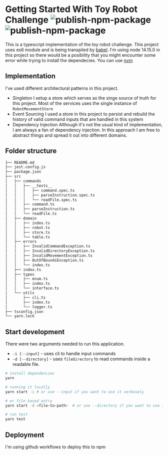 # Getting Started With Toy Robot Challenge ![publish-npm-package](https://github.com/nljms/toy-robot-challenge/actions/workflows/deploy.yml/badge.svg) ![publish-npm-package](https://github.com/nljms/toy-robot-challenge/actions/workflows/test.yml/badge.svg)

This is a typescript implementation of the toy robot challenge. This project uses es6 module and is being transpiled by [babel](https://babeljs.io/). I'm using node 14.15.0 in this project so there would be a posibility that you might encounter some error while trying to install the dependecies. You can use [nvm](https://github.com/nvm-sh/nvm)

## Implementation

I've used different architectural patterns in this project.

- Singleton
  I setup a store which serves as the singe source of truth for this project. Most of the services uses the single instance of `RobotMovementStore`
- Event Sourcing
  I used a store in this project to persist and rebuild the history of valid command inputs that are handled in this system
- Dependency Injection
  Although it's not the usual kind of implementation, I am always a fan of dependency injection. In this approach I am free to abstract things and spread it out into different domains.

## Folder structure

```bash
├── README.md
├── jest.config.js
├── package.json
├── src
│   ├── commands
│   │   ├── __tests__
│   │   │   ├── command.spec.ts
│   │   │   ├── parseInstruction.spec.ts
│   │   │   └── readFile.spec.ts
│   │   ├── command.ts
│   │   ├── parseInstruction.ts
│   │   └── readFile.ts
│   ├── domain
│   │   ├── index.ts
│   │   ├── robot.ts
│   │   ├── store.ts
│   │   └── table.ts
│   ├── errors
│   │   ├── InvalidCommandException.ts
│   │   ├── InvalidDirectoryException.ts
│   │   ├── InvalidMovementException.ts
│   │   ├── OutOfBoundsException.ts
│   │   └── index.ts
│   ├── index.ts
│   ├── types
│   │   ├── enum.ts
│   │   ├── index.ts
│   │   └── interface.ts
│   └── utils
│       ├── cli.ts
│       ├── index.ts
│       └── logger.ts
├── tsconfig.json
└── yarn.lock
```

## Start development

There were two arguments needed to run this application.

- `-i [--input]` - uses cli to handle input commands
- `-d [--directory]` - uses `fileDirectory` to read commands inside a readable file.

```bash
# install dependencies
yarn

# running it locally
yarn start -i # or use --input if you want to use it verbosely

# or file based entry
yarn start -d <file-to-path>  # or use --directory if you want to use it verbosely

# run test
yarn test
```

## Deployment

I'm using github workflows to deploy this to npm

